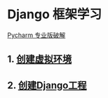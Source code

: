 # Django 框架学习

[Pycharm 专业版破解](https://blog.junxu666.top/p/7624.html)

## 1. [创建虚拟环境](?1.创建虚拟环境.md)

## 2. [创建Django工程](?2.创建Django工程.md)
